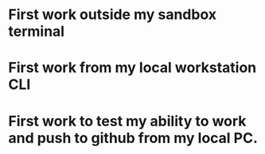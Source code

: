 # First work outside my sandbox terminal
# First work from my local workstation CLI
# First work to test my ability to work and push to github from my local PC.
